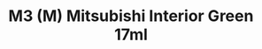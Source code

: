 ---
layout: product
title: "M3 (M) Mitsubishi Interior Green 17ml"
price: "320" 
desc: "Akrilna boja 17mL"
img_path: "/assets/img/AK2067.webp"
brand: "AK "
available: false
special_offer: false
new: false
soon: false
cat: "020000"
subcat: "020200"
subsubcat: "020203"
sifra: "AK2067"
popular: false
---